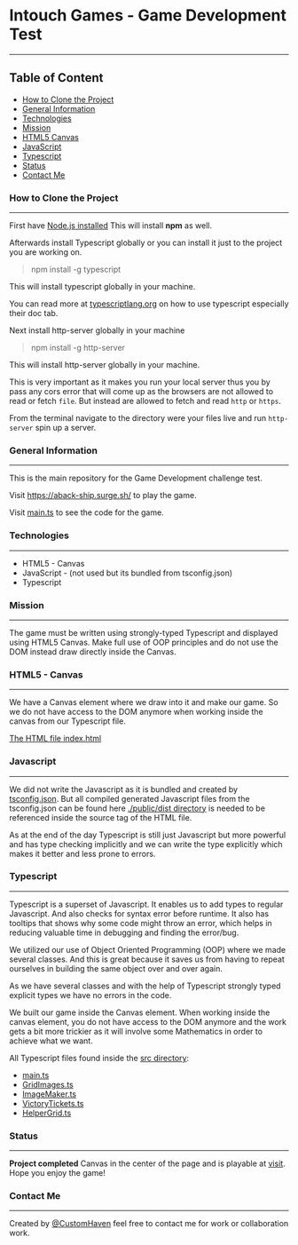 # Intouch Games - Game Development Test

--------------

## Table of Content

- [How to Clone the Project](https://github.com/CustomHaven/Game-Developer-Test-Intouch-Games#How-to-clone-the-project)
- [General Information](https://github.com/CustomHaven/Game-Developer-Test-Intouch-Games#general-information)
- [Technologies](https://github.com/CustomHaven/Game-Developer-Test-Intouch-Games#technologies)
- [Mission](https://github.com/CustomHaven/Game-Developer-Test-Intouch-Games#Mission)
- [HTML5 Canvas](https://github.com/CustomHaven/Game-Developer-Test-Intouch-Games#HTML5-canvas)
- [JavaScript](https://github.com/CustomHaven/Game-Developer-Test-Intouch-Games#Javascript)
- [Typescript](https://github.com/CustomHaven/Game-Developer-Test-Intouch-Games#Typescript)
- [Status](https://github.com/CustomHaven/Game-Developer-Test-Intouch-Games#Status)
- [Contact Me](https://github.com/CustomHaven/Game-Developer-Test-Intouch-Games#Contact-me)

### How to Clone the Project
---
First have [Node.js installed](https://nodejs.org/en/download/)
This will install **npm** as well.

Afterwards install Typescript globally or you can install it just to the project you are working on.

> npm install -g typescript

This will install typescript globally in your machine.

You can read more at [typescriptlang.org](https://www.typescriptlang.org/) on how to use typescript especially their doc tab.

Next install http-server globally in your machine

> npm install -g http-server

This will install http-server globally in your machine.

This is very important as it makes you run your local server thus you by pass any cors error that will come up as the browsers are not allowed to read or fetch ``file``. But instead are allowed to fetch and read ``http`` or ``https``.


From the terminal navigate to the directory were your files live and run ``http-server`` spin up a server.


### General Information
---
This is the main repository for the Game Development challenge test.

Visit https://aback-ship.surge.sh/ to play the game.

Visit [main.ts](https://github.com/CustomHaven/Game-Developer-Test-Intouch-Games/blob/master/src/main.ts) to see the code for the game.


### Technologies
---
- HTML5 - Canvas
- JavaScript - (not used but its bundled from tsconfig.json)
- Typescript


### Mission
---
The game must be written using strongly-typed Typescript and displayed using HTML5 Canvas. Make full use of OOP principles and do not use the DOM instead draw directly inside the Canvas.

### HTML5 - Canvas
---
We have a Canvas element where we draw into it and make our game. So we do not have access to the DOM anymore when working inside the canvas from our Typescript file.


[The HTML file index.html](https://github.com/CustomHaven/Game-Developer-Test-Intouch-Games/blob/master/public/index.html)

### Javascript
---
We did not write the Javascript as it is bundled and created by [tsconfig.json](https://github.com/CustomHaven/Game-Developer-Test-Intouch-Games/blob/master/tsconfig.json).
But all compiled generated Javascript files from the tsconfig.json can be found here [./public/dist directory](https://github.com/CustomHaven/Game-Developer-Test-Intouch-Games/tree/master/public/dist) is needed to be referenced inside the source tag of the HTML file.

As at the end of the day Typescript is still just Javascript but more powerful and has type checking implicitly and we can write the type explicitly which makes it better and less prone to errors. 


### Typescript
---

Typescript is a superset of Javascript. It enables us to add types to regular Javascript. And also checks for syntax error before runtime. It also has tooltips that shows why some code might throw an error, which helps in reducing valuable time in debugging and finding the error/bug.

We utilized our use of Object Oriented Programming (OOP) where we made several classes. And this is great because it saves us from having to repeat ourselves in building the same object over and over again.

As we have several classes and with the help of Typescript strongly typed explicit types we have no errors in the code.

We built our game inside the Canvas element. When working inside the canvas element, you do not have access to the DOM anymore and the work gets a bit more trickier as it will involve some Mathematics in order to achieve what we want.

All Typescript files found inside the [src directory](https://github.com/CustomHaven/Game-Developer-Test-Intouch-Games/tree/master/src):

- [main.ts](https://github.com/CustomHaven/Game-Developer-Test-Intouch-Games/blob/master/src/main.ts)
- [GridImages.ts](https://github.com/CustomHaven/Game-Developer-Test-Intouch-Games/blob/master/src/GridImages.ts)
- [ImageMaker.ts](https://github.com/CustomHaven/Game-Developer-Test-Intouch-Games/blob/master/src/ImageMaker.ts)
- [VictoryTickets.ts](https://github.com/CustomHaven/Game-Developer-Test-Intouch-Games/blob/master/src/VictoryTickets.ts)
- [HelperGrid.ts](https://github.com/CustomHaven/Game-Developer-Test-Intouch-Games/blob/master/src/HelperGrid.ts)


### Status
---

**Project completed** Canvas in the center of the page and is playable at [visit](https://aback-ship.surge.sh/). Hope you enjoy the game!


### Contact Me
---
Created by [@CustomHaven](https://github.com/CustomHaven) feel free to contact me for work or collaboration work.